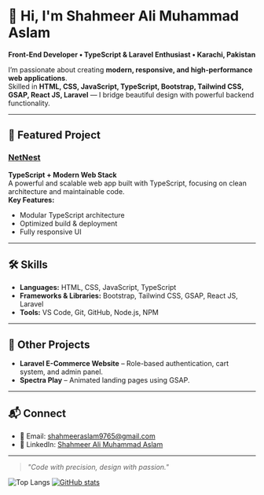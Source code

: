 # 👋 Hi, I'm Shahmeer Ali Muhammad Aslam  

**Front-End Developer • TypeScript & Laravel Enthusiast • Karachi, Pakistan**  

I’m passionate about creating **modern, responsive, and high-performance web applications**.  
Skilled in **HTML, CSS, JavaScript, TypeScript, Bootstrap, Tailwind CSS, GSAP, React JS, Laravel** — I bridge beautiful design with powerful backend functionality.

---

## 🚀 Featured Project
### [NetNest](https://github.com/shahmeeraslam/NetNest)  
**TypeScript + Modern Web Stack**  
A powerful and scalable web app built with TypeScript, focusing on clean architecture and maintainable code.  
**Key Features:**  
- Modular TypeScript architecture  
- Optimized build & deployment  
- Fully responsive UI  

---

## 🛠 Skills
- **Languages:** HTML, CSS, JavaScript, TypeScript  
- **Frameworks & Libraries:** Bootstrap, Tailwind CSS, GSAP, React JS, Laravel  
- **Tools:** VS Code, Git, GitHub, Node.js, NPM  

---

## 📌 Other Projects
- **Laravel E-Commerce Website** – Role-based authentication, cart system, and admin panel.  
- **Spectra Play** – Animated landing pages using GSAP.  

---

## 📬 Connect
- 📧 Email: shahmeeraslam9765@gmail.com  
- 🔗 LinkedIn: [Shahmeer Ali Muhammad Aslam](https://www.linkedin.com/in/shahmeer-ali-22657128a/)  

---

> _"Code with precision, design with passion."_  

![Top Langs](https://github-readme-stats.vercel.app/api/top-langs/?username=shahmeeraslam&layout=compact)
[![GitHub stats](https://github-readme-stats.vercel.app/api?username=shahmeeraslam&show_icons=true)](https://github.com/shahmeeraslam)
